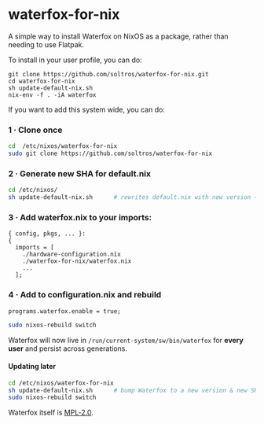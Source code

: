 # waterfox-for-nix
A simple way to install Waterfox on NixOS as a package, rather than needing to use Flatpak.


To install in your user profile, you can do:
```
git clone https://github.com/soltros/waterfox-for-nix.git
cd waterfox-for-nix
sh update-default-nix.sh
nix-env -f . -iA waterfox
```
If you want to add this system wide, you can do:

### 1 · Clone once

```bash
cd  /etc/nixos/waterfox-for-nix
sudo git clone https://github.com/soltros/waterfox-for-nix 
```

### 2 · Generate new SHA for default.nix

```bash
cd /etc/nixos/
sh update-default-nix.sh      # rewrites default.nix with new version + hash
```

### 3 · Add **waterfox.nix** to your imports:
```
{ config, pkgs, ... }:
{
  imports = [
    ./hardware-configuration.nix
    ./waterfox-for-nix/waterfox.nix
    ...
  ];
```
### 4 · Add to configuration.nix and rebuild

```
programs.waterfox.enable = true;
```

```bash
sudo nixos-rebuild switch
```

Waterfox will now live in `/run/current-system/sw/bin/waterfox` for **every
user** and persist across generations.

#### Updating later

```bash
cd /etc/nixos/waterfox-for-nix
sh update-default-nix.sh      # bump Waterfox to a new version & new SHA hash
sudo nixos-rebuild switch
```

Waterfox itself is [MPL‑2.0](https://www.mozilla.org/MPL/2.0/). 
